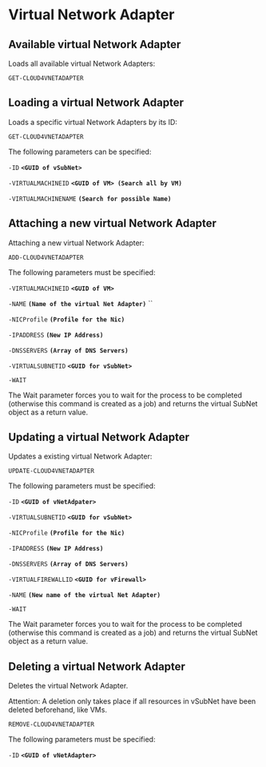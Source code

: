 # Virtual Network Adapter

## Available virtual Network Adapter

Loads all available virtual Network Adapters: 

`GET-CLOUD4VNETADAPTER`

## Loading a virtual Network Adapter

Loads a specific virtual Network Adapters by its ID: 

`GET-CLOUD4VNETADAPTER`

The following parameters can be specified: 

`-ID` **`<GUID of vSubNet>`**

`-VIRTUALMACHINEID` **`<GUID of VM> (Search all by VM)`**

`-VIRTUALMACHINENAME` **`(Search for possible Name)`**

## Attaching a new virtual Network Adapter

Attaching a new virtual Network Adapter: 

`ADD-CLOUD4VNETADAPTER`

The following parameters must be specified: 

`-VIRTUALMACHINEID` **`<GUID of VM>`**

`-NAME` **`(Name of the virtual Net Adapter)`** ``

`-NICProfile` **`(Profile for the Nic)`**

`-IPADDRESS` **`(New IP Address)`**

`-DNSSERVERS` **`(Array of DNS Servers)`**

`-VIRTUALSUBNETID` **`<GUID for vSubNet>`**

`-WAIT` 

The Wait parameter forces you to wait for the process to be completed \(otherwise this command is created as a job\) and returns the virtual SubNet object as a return value.

## Updating a virtual Network Adapter

Updates a existing virtual Network Adapter: 

`UPDATE-CLOUD4VNETADAPTER`

The following parameters must be specified: 

`-ID` **`<GUID of vNetAdpater>`**

`-VIRTUALSUBNETID` **`<GUID for vSubNet>`**

`-NICProfile` **`(Profile for the Nic)`**

`-IPADDRESS` **`(New IP Address)`**

`-DNSSERVERS` **`(Array of DNS Servers)`**

`-VIRTUALFIREWALLID` **`<GUID for vFirewall>`**

`-NAME` **`(New name of the virtual Net Adapter)`**

`-WAIT` 

The Wait parameter forces you to wait for the process to be completed \(otherwise this command is created as a job\) and returns the virtual SubNet object as a return value.

## Deleting a virtual Network Adapter

Deletes the virtual Network Adapter. 

Attention: A deletion only takes place if all resources in vSubNet have been deleted beforehand, like VMs. 

`REMOVE-CLOUD4VNETADAPTER`

The following parameters must be specified:

`-ID` **`<GUID of vNetAdapter>`**



